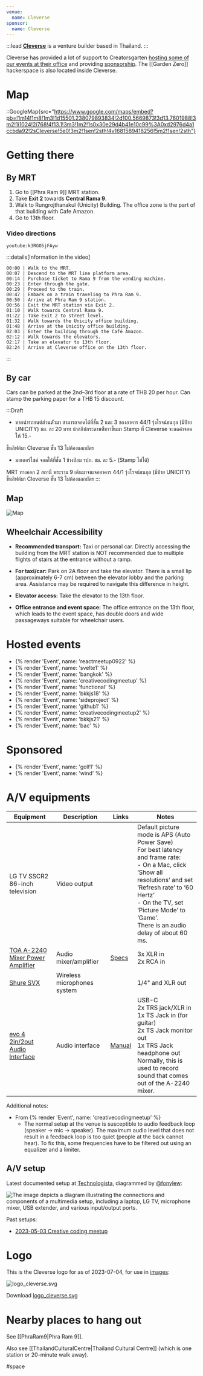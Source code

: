 ```yaml
---
venue:
  name: Cleverse
sponsor:
  name: Cleverse
---
```


:::lead
[**Cleverse**](https://cleverse.com/) is a venture builder based in Thailand.
:::

Cleverse has provided a lot of support to Creatorsgarten [hosting some of our events at their office](#hosted-events) and providing [sponsorship](#sponsored). The [[Garden Zero]] hackerspace is also located inside Cleverse.

# Map

::GoogleMap{src="https://www.google.com/maps/embed?pb=!1m14!1m8!1m3!1d15501.238079893834!2d100.5669873!3d13.7601988!3m2!1i1024!2i768!4f13.1!3m3!1m2!1s0x30e29d4b41e10c99%3A0xd2976d4a1ccbda92!2sCleverse!5e0!3m2!1sen!2sth!4v1681589418256!5m2!1sen!2sth"}

# Getting there

## By MRT

1. Go to [[Phra Ram 9]] MRT station.
2. Take **Exit 2** towards **Central Rama 9**.
3. Walk to Rungrojthanakul (Unicity) Building. The office zone is the part of that building with Cafe Amazon.
4. Go to 13th floor.

### Video directions

`youtube:k3RGO5jFAyw`

:::details[Information in the video]

```
00:00 | Walk to the MRT.
00:07 | Descend to the MRT line platform area.
00:14 | Purchase ticket to Rama 9 from the vending machine.
00:23 | Enter through the gate.
00:29 | Proceed to the train.
00:47 | Embark on a train traveling to Phra Ram 9.
00:50 | Arrive at Phra Ram 9 station.
00:56 | Exit the MRT station via Exit 2.
01:10 | Walk towards Central Rama 9.
01:22 | Take Exit 2 to street level.
01:32 | Walk towards the Unicity office building.
01:48 | Arrive at the Unicity office building.
02:03 | Enter the building through the Café Amazon.
02:12 | Walk towards the elevators.
02:17 | Take an elevator to 13th floor.
02:24 | Arrive at Cleverse office on the 13th floor.
```

:::

## By car

Cars can be parked at the 2nd–3rd floor at a rate of THB 20 per hour. Can stamp the parking paper for a THB 15 discount.

:::Draft

- หากนำรถยนต์ส่วนตัวมา สามารถจอดได้ที่ชั้น 2 และ 3 ของอาคาร 44/1 รุ่งโรจน์ธนกุล
  (มีป้าย UNICITY) ชม. ละ 20 บาท นำสลิปกระดาษสีขาวขึ้นมา Stamp ที่ Cleverse จะลดค่าจอดให้ 15.-

ขึ้นลิฟต์มา Cleverse ชั้น 13
ไม่ต้องแลกบัตร

- มอเตอร์ไซค์ จอดได้ที่ชั้น 1 ข้างป้อม รปภ. ชม. ละ 5.- (Stamp ไม่ได้)

MRT
ทางออก 2 สถานี พระราม 9
เดินมาจนเจออาคาร 44/1 รุ่งโรจน์ธนกุล
(มีป้าย UNICITY) ขึ้นลิฟต์มา Cleverse ชั้น 13 ไม่ต้องแลกบัตร
:::

## Map

![Map](https://user-images.githubusercontent.com/193136/233851115-80cd8034-4d18-477b-a3b1-c12108fc96d8.jpg)

## Wheelchair Accessibility

- **Recommended transport:** Taxi or personal car. Directly accessing the building from the MRT station is NOT recommended due to multiple flights of stairs at the entrance without a ramp.

- **For taxi/car:** Park on 2A floor and take the elevator. There is a small lip (approximately 6-7 cm) between the elevator lobby and the parking area. Assistance may be required to navigate this difference in height.

- **Elevator access:** Take the elevator to the 13th floor.

- **Office entrance and event space:** The office entrance on the 13th floor, which leads to the event space, has double doors and wide passageways suitable for wheelchair users.

# Hosted events

- {% render 'Event', name: 'reactmeetup0922' %}
- {% render 'Event', name: 'svelte1' %}
- {% render 'Event', name: 'bangkok' %}
- {% render 'Event', name: 'creativecodingmeetup' %}
- {% render 'Event', name: 'functional' %}
- {% render 'Event', name: 'bkkjs18' %}
- {% render 'Event', name: 'sideproject' %}
- {% render 'Event', name: 'github1' %}
- {% render 'Event', name: 'creativecodingmeetup2' %}
- {% render 'Event', name: 'bkkjs21' %}
- {% render 'Event', name: 'bac' %}

# Sponsored

- {% render 'Event', name: 'golf1' %}
- {% render 'Event', name: 'wind' %}

# A/V equipments

<!-- prettier-ignore -->
| Equipment | Description | Links | Notes |
| --------- | ----------- | ----- | ----- |
| LG TV SSCR2 86-inch television | Video output | | Default picture mode is APS (Auto Power Save)<br>For best latency and frame rate:<br>- On a Mac, click ‘Show all resolutions’ and set ‘Refresh rate’ to ‘60 Hertz’<br>- On the TV, set ‘Picture Mode’ to ‘Game’.<br>There is an audio delay of about 60 ms. |
| [TOA A-2240 Mixer Power Amplifier](https://toathailand.com/products/amplifiers/a-2000-series) | Audio mixer/amplifier | [Specs](https://toathailand.com/document/37-a-2000-series-mixer-power-amplifiers-brochure-(ce-au-version)-brochure.pdf) | 3x XLR in<br>2x RCA in |
| [Shure SVX](https://www.shure.com/en-ASIA/products/wireless-systems/svx-wireless-systems) | Wireless microphones system | | 1/4" and XLR out |
| [evo 4 2in/2out Audio Interface](https://evo.audio/products/audio-interfaces/evo-4/overview/) | Audio interface | [Manual](https://www.bhphotovideo.com/lit_files/593252.pdf) | USB-C<br>2x TRS jack/XLR in<br>1x TS Jack in (for guitar)<br>2x TS Jack monitor out<br>1x TRS Jack headphone out<br>Normally, this is used to record sound that comes out of the A-2240 mixer. |

Additional notes:

- From {% render 'Event', name: 'creativecodingmeetup' %}
  - The normal setup at the venue is susceptible to audio feedback loop (speaker &rarr; mic &rarr; speaker).
    The maximum audio level that does not result in a feedback loop is too quiet (people at the back cannot hear).
    To fix this, some frequencies have to be filtered out using an equalizer and a limiter.

## A/V setup

Latest documented setup at [Technologista](https://www.eventpop.me/e/56359/technologista-2024), diagrammed by [@fonylew](https://github.com/fonylew):

![The image depicts a diagram illustrating the connections and components of a multimedia setup, including a laptop, LG TV, microphone mixer, USB extender, and various input/output ports.](https://usercontent.creatorsgarten.org/c/v1729964728/644c35a6802c02345887f156/image_amqan8.webp)

Past setups:

- [2023-05-03 Creative coding meetup](https://creatorsgarten.org/wiki/OrganizerNotes/creativecodingmeetup#av-setup)

# Logo

This is the Cleverse logo for as of 2023-07-04, for use in [images](/wiki/EventImages):

![logo_cleverse.svg](https://github.com/creatorsgarten/wiki/assets/193136/fcae837a-a1eb-465d-a178-2591e759de1a)

Download [logo_cleverse.svg](https://github.com/creatorsgarten/wiki/assets/193136/fcae837a-a1eb-465d-a178-2591e759de1a)

# Nearby places to hang out

See [[PhraRam9|Phra Ram 9]].

Also see [[ThailandCulturalCentre|Thailand Cultural Centre]] (which is one station or 20-minute walk away).

#space

